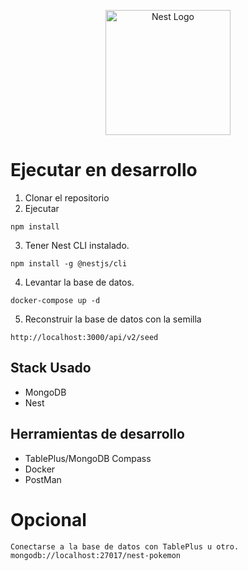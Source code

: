 <p align="center">
  <a href="http://nestjs.com/" target="blank"><img src="https://nestjs.com/img/logo-small.svg" width="200" alt="Nest Logo" /></a>
</p>

# Ejecutar en desarrollo

1. Clonar el repositorio
2. Ejecutar

```
npm install
```

3. Tener Nest CLI instalado.

```
npm install -g @nestjs/cli
```

4. Levantar la base de datos.

```
docker-compose up -d
```

5. Reconstruir la base de datos con la semilla

```
http://localhost:3000/api/v2/seed
```

## Stack Usado

- MongoDB
- Nest

## Herramientas de desarrollo

- TablePlus/MongoDB Compass
- Docker
- PostMan

# Opcional

```
Conectarse a la base de datos con TablePlus u otro.
mongodb://localhost:27017/nest-pokemon
```
